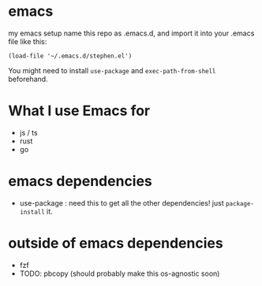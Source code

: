 # emacs
my emacs setup
name this repo as .emacs.d, and import it into your .emacs file like this:


```elisp
(load-file '~/.emacs.d/stephen.el')
```

You might need to install `use-package` and `exec-path-from-shell` beforehand.

# What I use Emacs for
* js / ts
* rust
* go

# emacs dependencies
* use-package : need this to get all the other dependencies!  just `package-install` it.

# outside of emacs dependencies
* fzf
* TODO: pbcopy (should probably make this os-agnostic soon)
